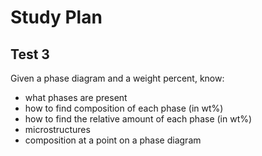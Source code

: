 # Study Plan

## Test 3

Given a phase diagram and a weight percent, know:

* what phases are present
* how to find composition of each phase (in wt<material>%)
* how to find the relative amount of each phase (in wt%)
* microstructures
* composition at a point on a phase diagram

